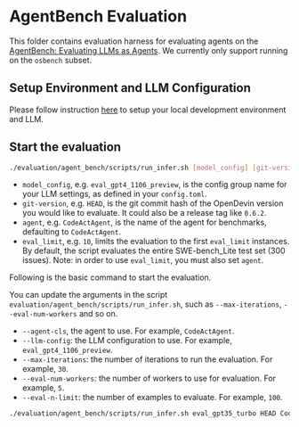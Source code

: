 # AgentBench Evaluation

This folder contains evaluation harness for evaluating agents on the [AgentBench: Evaluating LLMs as Agents](https://arxiv.org/abs/2308.03688). We currently only support running on the `osbench` subset.

## Setup Environment and LLM Configuration

Please follow instruction [here](../README.md#setup) to setup your local development environment and LLM.

## Start the evaluation

```bash
./evaluation/agent_bench/scripts/run_infer.sh [model_config] [git-version] [agent] [eval_limit]
```

- `model_config`, e.g. `eval_gpt4_1106_preview`, is the config group name for your
LLM settings, as defined in your `config.toml`.
- `git-version`, e.g. `HEAD`, is the git commit hash of the OpenDevin version you would
like to evaluate. It could also be a release tag like `0.6.2`.
- `agent`, e.g. `CodeActAgent`, is the name of the agent for benchmarks, defaulting
to `CodeActAgent`.
- `eval_limit`, e.g. `10`, limits the evaluation to the first `eval_limit` instances. By
default, the script evaluates the entire SWE-bench_Lite test set (300 issues). Note:
in order to use `eval_limit`, you must also set `agent`.


Following is the basic command to start the evaluation.

You can update the arguments in the script `evaluation/agent_bench/scripts/run_infer.sh`, such as `--max-iterations`, `--eval-num-workers` and so on.

- `--agent-cls`, the agent to use. For example, `CodeActAgent`.
- `--llm-config`: the LLM configuration to use. For example, `eval_gpt4_1106_preview`.
- `--max-iterations`: the number of iterations to run the evaluation. For example, `30`.
- `--eval-num-workers`: the number of workers to use for evaluation. For example, `5`.
- `--eval-n-limit`: the number of examples to evaluate. For example, `100`.

```bash
./evaluation/agent_bench/scripts/run_infer.sh eval_gpt35_turbo HEAD CodeActAgent 1
```
